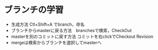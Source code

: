 # ブランチの学習
* 生成方法 Ctl+Shift+A でbranch，命名
* ブランチからmasterに戻る方法　branchesで検索，CheckOut
* masterを別のコミットに戻す方法 コミットを右clickでCheckout Revision
* mergeは検索からブランチを選択してmasterへ